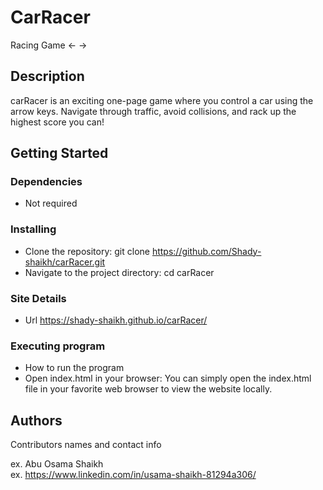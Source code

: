 # CarRacer

Racing Game <- ->

## Description

carRacer is an exciting one-page game where you control a car using the arrow keys. Navigate through traffic, avoid collisions, and rack up the highest score you can!

## Getting Started

### Dependencies

* Not required

### Installing

* Clone the repository: git clone https://github.com/Shady-shaikh/carRacer.git
* Navigate to the project directory: cd carRacer

### Site Details

* Url https://shady-shaikh.github.io/carRacer/

### Executing program

* How to run the program
* Open index.html in your browser:
You can simply open the index.html file in your favorite web browser to view the website locally.



## Authors

Contributors names and contact info

ex. Abu Osama Shaikh  
ex. https://www.linkedin.com/in/usama-shaikh-81294a306/



